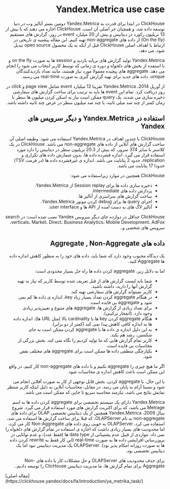 <div dir="rtl" markdown="1">

# Yandex.Metrica use case

ClickHouse در ابتدا برای قدرت به Yandex.Metrica دومین بستر آنالیز وب در دنیا توسعه داده شد، و همچنان جز اصلی آن است. ClickHouse اجازه می دهند که با بیش از 13 تریلیون رکورد در دیتابیس و بیش از 20 میلیارد event در روز، گزارش های مستقیم (On the fly) از داده های non-aggregate تهیه کنیم. این مقاله پیشنیه ی تاریخی در ارتباط با اهداف اصلی ClickHouse قبل از آنکه به یک محصول open source تبدیل شود، می دهد.

Yandex.Metrica تولید گزارش های برپایه بازدید و session ها به صورت on the fly و با استفده از بخش های دلخواه و دوره ی زمانی که توسط کاربر انتخاب می شود را انجام می دهد. aggregate های پیچیده معمولا مورد نیاز هستند، مانند تعداد بازدیدکنندگان unique. داده های جدید برای تهیه گزارش گیری به صورت real-time می رسند.

از آوریل 2014، Yandex.Metrica تقریبا 12 میلیارد event شامل page view و click در روز دریافت کرد. تمام این event ها باید به ترتیب برای ساخت گزارش های سفارشی ذخیره سازی می شدند. یک query ممکن است نیاز به اسکن کردن میلیون ها سطر با زمان کمتر از چند صد میلی ثانیه، یا چند صد میلیون سطر در عرض چند ثانیه داشته باشد.

## استفاده در Yandex.Metrica و دیگر سرویس های Yandex

ClickHouse با چندین اهداف در Yandex.Metrica استفاده می شود. وظیفه اصلی آن ساخت گزارش های آنلاین از داده های non-aggregate می باشد. ClickHouse در یک کلاستر با سایز 374 سرور، که بیش از 20.3 تریلیون سطر در دیتابیس را دارد مورد استفاده قرار می گیرد. اندازه فشرده داده ها، بدون شمارش داده های تکراری و replication، حدود 2 پتابایت می باشد. اندازه ی غیرفشرده داده ها (در فرمت TSV) حدودا 17 پتابایت می باشد.

ClickHouse همچنین در موارد زیراستفاده می شود:

- ذخیره سازی داده ها برای Session replay از Yandex.Metrica.
- پردازش داده های Intermediate.
- ساخت گزارش های سراسری از آنالیز ها.
- اجرای query ها برای debug کردن موتور Yandex.Metrica.
- آنالیز لاگ های به دست آمده از API ها و user interface.

ClickHouse حداقل در دوازده جای دیگر سرویس Yandex نصب شده است: در search verticals، Market، Direct، Business Analytics، Mobile Development، AdFox، سرویس های شخصی و..

## داده های Aggregate , Non-Aggregate

یک دیدگاه محبوب وجود دارد که شما باید، داده های خود را به منظور کاهش اندازه داده ها Aggregate کنید.

اما به دلایل زیر، aggregate کردن داده ها راه حل بسیار محدودی است:

- شما باید لیست گزارش های از قبل تعریف شده توسط کاربر که نیاز به تهیه گزارش آنها را دارید، داشته باشید.
- کاربر نمیتواند گزارش های سفارشی تهیه کند.
- در هنگام aggregate کردن تعداد بسیار زیاد key، اندازه ی داده ها کم نمی شود و aggregate بی فایده است.
- برای تعداد زیادی از گزارش ها، aggregate های متنوع و تغییرپذیر زیادی وجود دارد. (انفجار ترکیبی).
- هنگام aggregate کردن key ها با cardinality بالا (مثل URL ها)، اندازه داده ها به اندازه کافی کاهش پیدا نمی کند (کمتر از دو برابر).
- به این دلیل اندازه ی داده ها با aggregate کردن ممکن است به جای شکستن، رشد هم بکند.
- کاربر تمام گزارش هایی که ما تولید کردیم را نگاه نمی کند. بخش بزرگی از محاسبات بی فایده است.
- یکپارچگی منطقی داده ها ممکن است برای aggregate های مختلف نقض شود.

اگر ما هیچ چیزی را aggregate نکنیم و با داده های non-aggregate کار کنیم، در واقع این ممکن است باعث کاهش اندازه ی محاسبات شود.

با این حال، با aggregate کردن، بخش قابل توجهی از کار به صورت آفلاین انجام می شود و نسبتا آرام به پایان می رسد. در مقابل، محاسبات آنلاین به دلیل اینکه کاربر منتظر نمایش نتایج می باشد، نیازمند محاسبه سریع تا جایی که ممکن است می باشد.

Yandex.Metrica دارای یک سیستم تخصصی برای aggregate کردن داده ها به اسم Metrage می باشد، که برای اکثریت گزارش های مورد استفاده قرار می گیرد. شروع سال 2009، Yandex.Metrica همچنین از یک دیتابیس تخصصی OLAP برای داده های non-aggregate به نام OLAPServer، که قبلا برای ساخت گزارش ها استفاده می شد، استفاده می کرد. OLAPServer به خوبی روی داده های Non-Aggregate کار می کرد، اما محدودیت های بسیار زیادی داشت که اجازه ی استفاده در تمام گزارش های دلخواه را نمی داد. مواردی از قبیل عدم پشتیبانی از data type ها (فقط عدد)، و عدم توانایی در بروزرسانی افزایشی داده ها به صورت real-time (این کار فقط به rewrite کردن داده ها به صورت روزانه امکام پذیر بود). OLAPServer یک مدیریت دیتابیس نبود اما یک دیتابیس تخصصی بود.

برای حذف محدودیت های OLAPServer و حل مشکلات کار با داده های Non-Aggregate برای تمام گزارش ها، ما مدیریت دیتابیس ClicHouse را توسعه دادیم..

</div>
[مقاله اصلی](https://clickhouse.yandex/docs/fa/introduction/ya_metrika_task/) <!--hide-->
